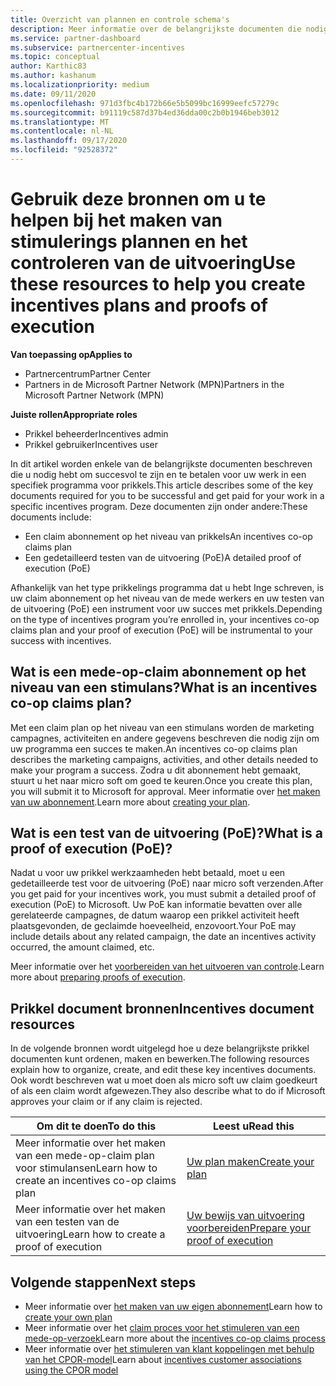 ```yaml
---
title: Overzicht van plannen en controle schema's
description: Meer informatie over de belangrijkste documenten die nodig zijn voor stimulansen, waaronder een claim abonnement op het niveau van een mede-op-verzoek en een gedetailleerde test voor de uitvoering (PoE).
ms.service: partner-dashboard
ms.subservice: partnercenter-incentives
ms.topic: conceptual
author: Karthic83
ms.author: kashanum
ms.localizationpriority: medium
ms.date: 09/11/2020
ms.openlocfilehash: 971d3fbc4b172b66e5b5099bc16999eefc57279c
ms.sourcegitcommit: b91119c587d37b4ed36dda00c2b0b1946beb3012
ms.translationtype: MT
ms.contentlocale: nl-NL
ms.lasthandoff: 09/17/2020
ms.locfileid: "92528372"
---
```

# <a name="use-these-resources-to-help-you-create-incentives-plans-and-proofs-of-execution"></a><span data-ttu-id="eb075-103">Gebruik deze bronnen om u te helpen bij het maken van stimulerings plannen en het controleren van de uitvoering</span><span class="sxs-lookup"><span data-stu-id="eb075-103">Use these resources to help you create incentives plans and proofs of execution</span></span>

<span data-ttu-id="eb075-104">**Van toepassing op**</span><span class="sxs-lookup"><span data-stu-id="eb075-104">**Applies to**</span></span>

- <span data-ttu-id="eb075-105">Partnercentrum</span><span class="sxs-lookup"><span data-stu-id="eb075-105">Partner Center</span></span>
- <span data-ttu-id="eb075-106">Partners in de Microsoft Partner Network (MPN)</span><span class="sxs-lookup"><span data-stu-id="eb075-106">Partners in the Microsoft Partner Network (MPN)</span></span>

<span data-ttu-id="eb075-107">**Juiste rollen**</span><span class="sxs-lookup"><span data-stu-id="eb075-107">**Appropriate roles**</span></span>

- <span data-ttu-id="eb075-108">Prikkel beheerder</span><span class="sxs-lookup"><span data-stu-id="eb075-108">Incentives admin</span></span>
- <span data-ttu-id="eb075-109">Prikkel gebruiker</span><span class="sxs-lookup"><span data-stu-id="eb075-109">Incentives user</span></span>

<span data-ttu-id="eb075-110">In dit artikel worden enkele van de belangrijkste documenten beschreven die u nodig hebt om succesvol te zijn en te betalen voor uw werk in een specifiek programma voor prikkels.</span><span class="sxs-lookup"><span data-stu-id="eb075-110">This article describes some of the key documents required for you to be successful and get paid for your work in a specific incentives program.</span></span> <span data-ttu-id="eb075-111">Deze documenten zijn onder andere:</span><span class="sxs-lookup"><span data-stu-id="eb075-111">These documents include:</span></span>

- <span data-ttu-id="eb075-112">Een claim abonnement op het niveau van prikkels</span><span class="sxs-lookup"><span data-stu-id="eb075-112">An incentives co-op claims plan</span></span>
- <span data-ttu-id="eb075-113">Een gedetailleerd testen van de uitvoering (PoE)</span><span class="sxs-lookup"><span data-stu-id="eb075-113">A detailed proof of execution (PoE)</span></span>

<span data-ttu-id="eb075-114">Afhankelijk van het type prikkelings programma dat u hebt Inge schreven, is uw claim abonnement op het niveau van de mede werkers en uw testen van de uitvoering (PoE) een instrument voor uw succes met prikkels.</span><span class="sxs-lookup"><span data-stu-id="eb075-114">Depending on the type of incentives program you’re enrolled in, your incentives co-op claims plan and your proof of execution (PoE) will be instrumental to your success with incentives.</span></span>

## <a name="what-is-an-incentives-co-op-claims-plan"></a><span data-ttu-id="eb075-115">Wat is een mede-op-claim abonnement op het niveau van een stimulans?</span><span class="sxs-lookup"><span data-stu-id="eb075-115">What is an incentives co-op claims plan?</span></span>

<span data-ttu-id="eb075-116">Met een claim plan op het niveau van een stimulans worden de marketing campagnes, activiteiten en andere gegevens beschreven die nodig zijn om uw programma een succes te maken.</span><span class="sxs-lookup"><span data-stu-id="eb075-116">An incentives co-op claims plan describes the marketing campaigns, activities, and other details needed to make your program a success.</span></span> <span data-ttu-id="eb075-117">Zodra u dit abonnement hebt gemaakt, stuurt u het naar micro soft om goed te keuren.</span><span class="sxs-lookup"><span data-stu-id="eb075-117">Once you create this plan, you will submit it to Microsoft for approval.</span></span> <span data-ttu-id="eb075-118">Meer informatie over [het maken van uw abonnement](incentives-create-your-plan.md).</span><span class="sxs-lookup"><span data-stu-id="eb075-118">Learn more about [creating your plan](incentives-create-your-plan.md).</span></span>

## <a name="what-is-a-proof-of-execution-poe"></a><span data-ttu-id="eb075-119">Wat is een test van de uitvoering (PoE)?</span><span class="sxs-lookup"><span data-stu-id="eb075-119">What is a proof of execution (PoE)?</span></span>

<span data-ttu-id="eb075-120">Nadat u voor uw prikkel werkzaamheden hebt betaald, moet u een gedetailleerde test voor de uitvoering (PoE) naar micro soft verzenden.</span><span class="sxs-lookup"><span data-stu-id="eb075-120">After you get paid for your incentives work, you must submit a detailed proof of execution (PoE) to Microsoft.</span></span> <span data-ttu-id="eb075-121">Uw PoE kan informatie bevatten over alle gerelateerde campagnes, de datum waarop een prikkel activiteit heeft plaatsgevonden, de geclaimde hoeveelheid, enzovoort.</span><span class="sxs-lookup"><span data-stu-id="eb075-121">Your PoE may include details about any related campaign, the date an incentives activity occurred, the amount claimed, etc.</span></span> 

<span data-ttu-id="eb075-122">Meer informatie over het [voorbereiden van het uitvoeren van controle](incentives-prepare-your-proof-of-execution.md).</span><span class="sxs-lookup"><span data-stu-id="eb075-122">Learn more about [preparing proofs of execution](incentives-prepare-your-proof-of-execution.md).</span></span>

## <a name="incentives-document-resources"></a><span data-ttu-id="eb075-123">Prikkel document bronnen</span><span class="sxs-lookup"><span data-stu-id="eb075-123">Incentives document resources</span></span>

<span data-ttu-id="eb075-124">In de volgende bronnen wordt uitgelegd hoe u deze belangrijkste prikkel documenten kunt ordenen, maken en bewerken.</span><span class="sxs-lookup"><span data-stu-id="eb075-124">The following resources explain how to organize, create, and edit these key incentives documents.</span></span> <span data-ttu-id="eb075-125">Ook wordt beschreven wat u moet doen als micro soft uw claim goedkeurt of als een claim wordt afgewezen.</span><span class="sxs-lookup"><span data-stu-id="eb075-125">They also describe what to do if Microsoft approves your claim or if any claim is rejected.</span></span>

|  <span data-ttu-id="eb075-126">**Om dit te doen**</span><span class="sxs-lookup"><span data-stu-id="eb075-126">**To do this**</span></span>  |  <span data-ttu-id="eb075-127">**Leest u**</span><span class="sxs-lookup"><span data-stu-id="eb075-127">**Read this**</span></span>  |
|--------------|-----------|
| <span data-ttu-id="eb075-128">Meer informatie over het maken van een mede-op-claim plan voor stimulansen</span><span class="sxs-lookup"><span data-stu-id="eb075-128">Learn how to create an incentives co-op claims plan</span></span> | [<span data-ttu-id="eb075-129">Uw plan maken</span><span class="sxs-lookup"><span data-stu-id="eb075-129">Create your plan</span></span>](incentives-create-your-plan.md)  |
<span data-ttu-id="eb075-130">Meer informatie over het maken van een testen van de uitvoering</span><span class="sxs-lookup"><span data-stu-id="eb075-130">Learn how to create a proof of execution</span></span> | [<span data-ttu-id="eb075-131">Uw bewijs van uitvoering voorbereiden</span><span class="sxs-lookup"><span data-stu-id="eb075-131">Prepare your proof of execution</span></span>](incentives-prepare-your-proof-of-execution.md)  |

## <a name="next-steps"></a><span data-ttu-id="eb075-132">Volgende stappen</span><span class="sxs-lookup"><span data-stu-id="eb075-132">Next steps</span></span>

- <span data-ttu-id="eb075-133">Meer informatie over [het maken van uw eigen abonnement](incentives-create-your-plan.md)</span><span class="sxs-lookup"><span data-stu-id="eb075-133">Learn how to [create your own plan](incentives-create-your-plan.md)</span></span>
- <span data-ttu-id="eb075-134">Meer informatie over het [claim proces voor het stimuleren van een mede-op-verzoek](claims-overview.md)</span><span class="sxs-lookup"><span data-stu-id="eb075-134">Learn more about the [incentives co-op claims process](claims-overview.md)</span></span>
- <span data-ttu-id="eb075-135">Meer informatie over [het stimuleren van klant koppelingen met behulp van het CPOR-model](submit-osa-claim.md)</span><span class="sxs-lookup"><span data-stu-id="eb075-135">Learn about [incentives customer associations using the CPOR model](submit-osa-claim.md)</span></span>